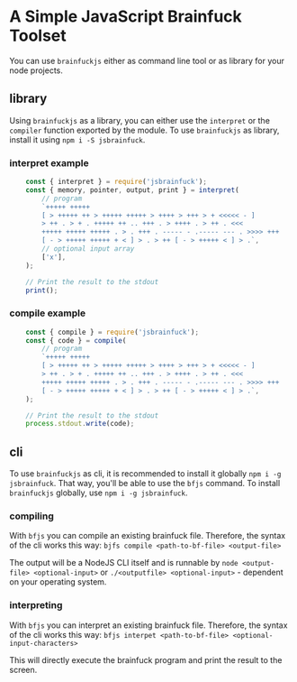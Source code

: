 # A Simple JavaScript Brainfuck Toolset
You can use `brainfuckjs` either as command line tool or as library for your node projects.

## library
Using `brainfuckjs` as a library, you can either use the `interpret` or the `compiler` function exported by the module. To use `brainfuckjs` as library, install it using `npm i -S jsbrainfuck`.

### interpret example
```js
    const { interpret } = require('jsbrainfuck');
    const { memory, pointer, output, print } = interpret(
        // program
        `+++++ +++++ 
        [ > +++++ ++ > +++++ +++++ > ++++ > +++ > + <<<<< - ]
        > ++ . > + . +++++ ++ .. +++ . > ++++ . > ++ . <<< 
        +++++ +++++ +++++ . > . +++ . ----- - .----- --- . >>>> +++ 
        [ - > +++++ +++++ + < ] > . > ++ [ - > +++++ < ] > .`,
        // optional input array
        ['x'],
    );

    // Print the result to the stdout
    print();
```

### compile example
```js
    const { compile } = require('jsbrainfuck');
    const { code } = compile(
        // program
        `+++++ +++++ 
        [ > +++++ ++ > +++++ +++++ > ++++ > +++ > + <<<<< - ]
        > ++ . > + . +++++ ++ .. +++ . > ++++ . > ++ . <<< 
        +++++ +++++ +++++ . > . +++ . ----- - .----- --- . >>>> +++ 
        [ - > +++++ +++++ + < ] > . > ++ [ - > +++++ < ] > .`,
    );

    // Print the result to the stdout
    process.stdout.write(code);
```

## cli
To use `brainfuckjs` as cli, it is recommended to install it globally `npm i -g jsbrainfuck`. That way, you'll be able to use the `bfjs` command. To install `brainfuckjs` globally, use `npm i -g jsbrainfuck`.

### compiling
With `bfjs` you can compile an existing brainfuck file. Therefore, the syntax of the cli works this way:
`bjfs compile <path-to-bf-file> <output-file>`

The output will be a NodeJS CLI itself and is runnable by `node <output-file> <optional-input>` or `./<outputfile> <optional-input>` - dependent on your operating system.

### interpreting
With `bfjs` you can interpret an existing brainfuck file. Therefore, the syntax of the cli works this way:
`bfjs interpet <path-to-bf-file> <optional-input-characters>`

This will directly execute the brainfuck program and print the result to the screen.
